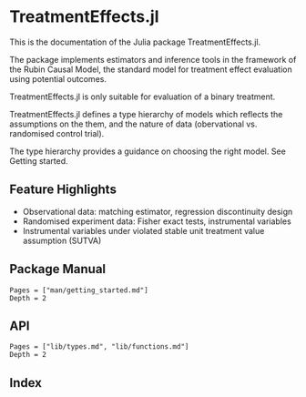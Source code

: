 # TreatmentEffects.jl

This is the documentation of the Julia package TreatmentEffects.jl. 

The package implements estimators and inference tools in the framework of the Rubin Causal Model,
the standard model for treatment effect evaluation using potential outcomes.  

TreatmentEffects.jl is only suitable for evaluation of a binary treatment.

TreatmentEffects.jl defines a type hierarchy of models which reflects the assumptions on the them,
and the nature of data (obervational vs. randomised control trial).

The type hierarchy provides a guidance on choosing the right model. See Getting started.

## Feature Highlights
* Observational data: matching estimator, regression discontinuity design
* Randomised experiment data: Fisher exact tests, instrumental variables
* Instrumental variables under violated stable unit treatment value assumption (SUTVA)

## Package Manual
```@contents
Pages = ["man/getting_started.md"]
Depth = 2
```

## API
```@contents
Pages = ["lib/types.md", "lib/functions.md"]
Depth = 2
```

## Index
```@index
```